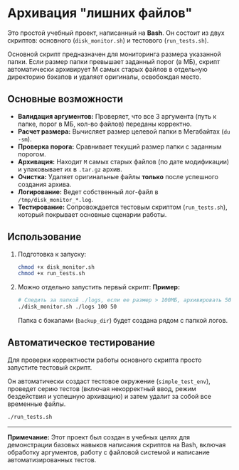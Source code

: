 # Архивация "лишних файлов"

Это простой учебный проект, написанный на **Bash**. Он состоит из двух скриптов: основного (`disk_monitor.sh`) и тестового (`run_tests.sh`).

Основной скрипт предназначен для мониторинга размера указанной папки. Если размер папки превышает заданный порог (в МБ), скрипт автоматически архивирует M самых старых файлов в отдельную директорию бэкапов и удаляет оригиналы, освобождая место.

## Основные возможности

* **Валидация аргументов:** Проверяет, что все 3 аргумента (путь к папке, порог в МБ, кол-во файлов) переданы корректно.
* **Расчет размера:** Вычисляет размер целевой папки в Мегабайтах (`du -sm`).
* **Проверка порога:** Сравнивает текущий размер папки с заданным порогом.
* **Архивация:** Находит `M` самых старых файлов (по дате модификации) и упаковывает их в `.tar.gz` архив.
* **Очистка:** Удаляет оригинальные файлы **только** после успешного создания архива.
* **Логирование:** Ведет собственный лог-файл в `/tmp/disk_monitor_*.log`.
* **Тестирование:** Сопровождается тестовым скриптом (`run_tests.sh`), который покрывает основные сценарии работы.

## Использование

1.  Подготовка к запуску:
    ```bash
    chmod +x disk_monitor.sh
    chmod +x run_tests.sh
    ```

2.  Можно отдельно запустить первый скрипт:
    **Пример:**
    ```bash
    # Следить за папкой ./logs, если ее размер > 100МБ, архивировать 50 старых файлов
    ./disk_monitor.sh ./logs 100 50
    ```
    Папка с бэкапами (`backup_dir`) будет создана рядом с папкой логов.

## Автоматическое тестирование

Для проверки корректности работы основного скрипта просто запустите тестовый скрипт.

Он автоматически создаст тестовое окружение (`simple_test_env`), проведет серию тестов (включая некорректный ввод, режим бездействия и успешную архивацию) и затем удалит за собой все временные файлы.

```bash
./run_tests.sh
```

---

**Примечание:** Этот проект был создан в учебных целях для демонстрации базовых навыков написания скриптов на Bash, включая обработку аргументов, работу с файловой системой и написание автоматизированных тестов.
